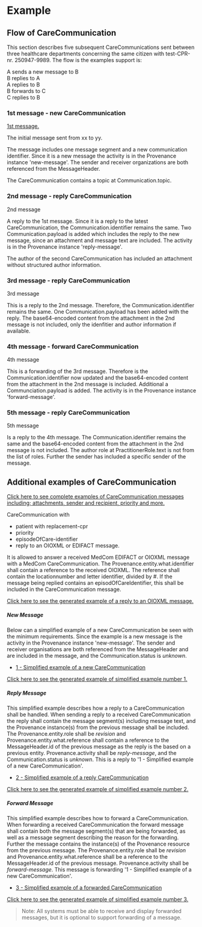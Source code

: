 # Example



## Flow of CareCommunication 

This section describes five subsequent CareCommunications sent between three healthcare departments concerning the same citizen with test-CPR-nr. 250947-9989. The flow is the examples support is: <br>

A sends a new message to B <br>
B replies to A <br>
A replies to B <br>
B forwards to C <br>
C replies to B <br>

### 1st message - new CareCommunication

[1st message.](/Bundle-add5e7e2-0c0f-4a4a-bfff-f6f984fa7e3c.html)

The initial message sent from xx to yy.

The message includes one message segment and a new communication identifier. Since it is a new message the activity is in the Provenance instance 'new-message'. The sender and receiver organizations are both referenced from the MessageHeader. 

The CareCommunication contains a topic at Communication.topic.

### 2nd message - reply CareCommunication

2nd message 

A reply to the 1st message. Since it is a reply to the latest CareCommunication, the Communication.identifier remains the same. Two Communication.payload is added which includes the reply to the new message, since an attachment and message text are included. The activity is in the Provenance instance 'reply-message'. 

The author of the second CareCommunication has included an attachment without structured author information. 

### 3rd message - reply CareCommunication

3rd message 

This is a reply to the 2nd message. Therefore, the Communication.identifier remains the same. One Communication.payload has been added with the reply. The base64-encoded content from the attachment in the 2nd message is not included, only the idenfitier and author information if available.

### 4th message - forward CareCommunication

4th message

This is a forwarding of the 3rd message. Therefore is the Communication.identifier now updated and the base64-encoded content from the attachment in the 2nd message is included. Additional a Communciation.payload is added. The activity is in the Provenance instance 'forward-message'. 

### 5th message - reply CareCommunication

5th message

Is a reply to the 4th message. The Communication.identifier remains the same and the base64-encoded content from the attachment in the 2nd message is not included. 
The author role at PractitionerRole.text is not from the list of roles. Further the sender has included a specific sender of the message. 

## Additional examples of CareCommunication


[Click here to see complete examples of CareCommunication messages including; attachments, sender and recipient, priority and more.](./StructureDefinition-medcom-careCommunication-message-examples.html)


CareCommunication with
* patient with replacement-cpr
* priority
* episodeOfCare-identifier
* reply to an OIOXML or EDIFACT message.

It is allowed to answer a received MedCom EDIFACT or OIOXML message with a MedCom CareCommunication. The Provenance.entity.what.identifier shall contain a reference to the received OIOXML. The reference shall contain the locationnumber and letter identifier, divided by #. If the message being replied contains an episodOfCareIdentifier, this shall be included in the CareCommunication message.

[Click here to see the generated example of a reply to an OIOXML message.](./Bundle-k7bfbc0c-553d-11ed-bdc3-0242ac120002.html) 












##### New Message 
Below can a simplified example of a new CareCommunication be seen with the minimum requirements. Since the example is a new message is the activity in the Provenance instance 'new-message'. The sender and receiver organisations are both referenced from the MessageHeader and are included in the message, and the Communication.status is *unknown*.

* [1 - Simplified example of a new CareCommunication](./carecommunication/CCNewMessage.svg)

[Click here to see the generated example of simplified example number 1.](./Bundle-add5e7e2-0c0f-4a4a-bfff-f6f984fa7e3c.html) 

##### Reply Message 
This simplified example describes how a reply to a CareCommunication shall be handled.
When sending a reply to a received CareCommunication the reply shall contain the message segment(s) including message text, and the Provenance instance(s) from the previous message shall be included.
The Provenance.entity.role shall be *revision* and Provenance.entity.what.reference shall contain a reference to the MessageHeader.id of the previous message as the reply is the based on a previous entity. Provenance.activity shall be *reply-message*, and the Communication.status is *unknown*. This is a reply to '1 - Simplified example of a new CareCommunication'. 

* [2 - Simplified example of a reply CareCommunication](./carecommunication/CCreplyMessage.svg)

[Click here to see the generated example of simplified example number 2.](./Bundle-b56549f7-ed10-422d-8088-f7222b686e46.html) 



##### Forward Message 
This simplified example describes how to forward a CareCommunication.  
When forwarding a received CareCommunication the forward message shall contain both the message segment(s) that are being forwarded, as well as a message segment describing the reason for the forwarding. Further the message contains the instance(s) of the Provenance resource from the previous message.
The Provenance.entity.role shall be *revision* and Provenance.entity.what.reference shall be a reference to the MessageHeader.id of the previous message. Provenance.activity shall be *forward-message*. This message is forwarding '1 - Simplified example of a new CareCommunication'.

* [3 - Simplified example of a forwarded CareCommunication](./carecommunication/CCForwardMessage2.svg)

[Click here to see the generated example of simplified example number 3.](./Bundle-c0426e3e-978f-46e8-a366-a30f27854b0a.html) 

> Note: All systems must be able to receive and display forwarded messages, but it is optional to support forwarding of a message.

